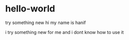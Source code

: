 # hello-world
try something new
hi my name is hanif

i try something new for me and i dont know how to use it
